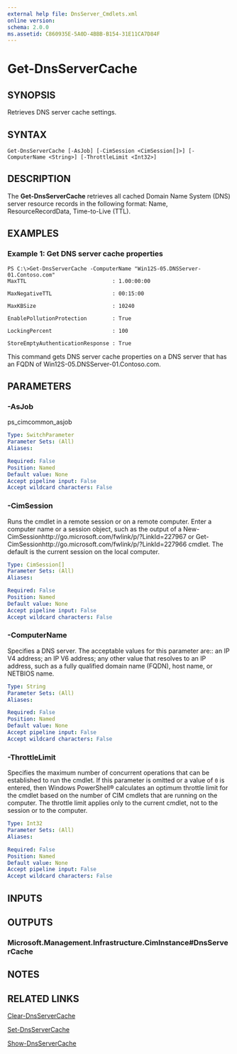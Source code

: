 ```yaml
---
external help file: DnsServer_Cmdlets.xml
online version: 
schema: 2.0.0
ms.assetid: C860935E-5A0D-4BBB-B154-31E11CA7D84F
---
```


# Get-DnsServerCache

## SYNOPSIS
Retrieves DNS server cache settings.

## SYNTAX

```
Get-DnsServerCache [-AsJob] [-CimSession <CimSession[]>] [-ComputerName <String>] [-ThrottleLimit <Int32>]
```

## DESCRIPTION
The **Get-DnsServerCache** retrieves all cached Domain Name System (DNS) server resource records in the following format: Name, ResourceRecordData, Time-to-Live (TTL).

## EXAMPLES

### Example 1: Get DNS server cache properties
```
PS C:\>Get-DnsServerCache -ComputerName "Win12S-05.DNSServer-01.Contoso.com"
MaxTTL                           : 1.00:00:00

MaxNegativeTTL                   : 00:15:00

MaxKBSize                        : 10240

EnablePollutionProtection        : True

LockingPercent                   : 100

StoreEmptyAuthenticationResponse : True
```

This command gets DNS server cache properties on a DNS server that has an FQDN of Win12S-05.DNSServer-01.Contoso.com.

## PARAMETERS

### -AsJob
ps_cimcommon_asjob

```yaml
Type: SwitchParameter
Parameter Sets: (All)
Aliases: 

Required: False
Position: Named
Default value: None
Accept pipeline input: False
Accept wildcard characters: False
```

### -CimSession
Runs the cmdlet in a remote session or on a remote computer.
Enter a computer name or a session object, such as the output of a New-CimSessionhttp://go.microsoft.com/fwlink/p/?LinkId=227967 or Get-CimSessionhttp://go.microsoft.com/fwlink/p/?LinkId=227966 cmdlet.
The default is the current session on the local computer.

```yaml
Type: CimSession[]
Parameter Sets: (All)
Aliases: 

Required: False
Position: Named
Default value: None
Accept pipeline input: False
Accept wildcard characters: False
```

### -ComputerName
Specifies a DNS server.
The acceptable values for this parameter are:: an IP V4 address; an IP V6 address; any other value that resolves to an IP address, such as a fully qualified domain name (FQDN), host name, or NETBIOS name.

```yaml
Type: String
Parameter Sets: (All)
Aliases: 

Required: False
Position: Named
Default value: None
Accept pipeline input: False
Accept wildcard characters: False
```

### -ThrottleLimit
Specifies the maximum number of concurrent operations that can be established to run the cmdlet.
If this parameter is omitted or a value of `0` is entered, then Windows PowerShell® calculates an optimum throttle limit for the cmdlet based on the number of CIM cmdlets that are running on the computer.
The throttle limit applies only to the current cmdlet, not to the session or to the computer.

```yaml
Type: Int32
Parameter Sets: (All)
Aliases: 

Required: False
Position: Named
Default value: None
Accept pipeline input: False
Accept wildcard characters: False
```

## INPUTS

## OUTPUTS

### Microsoft.Management.Infrastructure.CimInstance#DnsServerCache

## NOTES

## RELATED LINKS

[Clear-DnsServerCache](./Clear-DnsServerCache.md)

[Set-DnsServerCache](./Set-DnsServerCache.md)

[Show-DnsServerCache](./Show-DnsServerCache.md)

